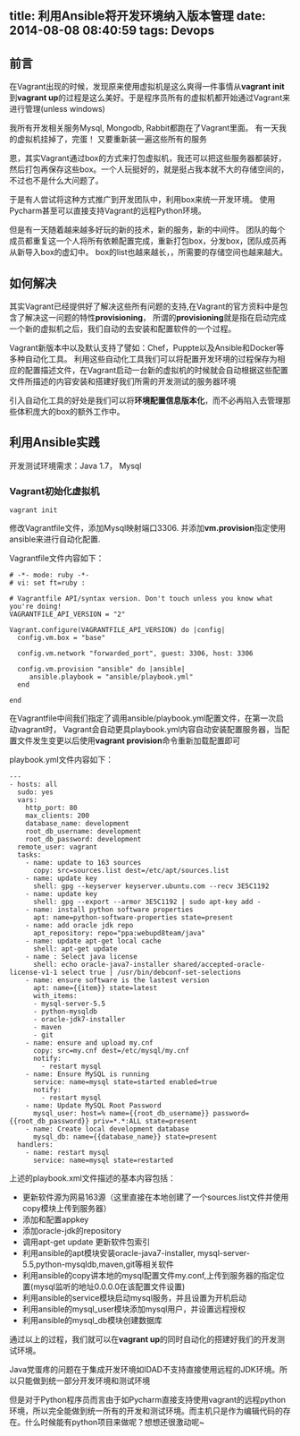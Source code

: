 title: 利用Ansible将开发环境纳入版本管理
date: 2014-08-08 08:40:59
tags: Devops
---

## 前言

在Vagrant出现的时候，发现原来使用虚拟机是这么爽得一件事情从**vagrant init**到**vagrant up**的过程是这么美好。于是程序员所有的虚拟机都开始通过Vagrant来进行管理(unless windows)

我所有开发相关服务Mysql, Mongodb, Rabbit都跑在了Vagrant里面。 有一天我的虚拟机挂掉了，完蛋！ 又要重新装一遍这些所有的服务

恩，其实Vagrant通过box的方式来打包虚拟机，我还可以把这些服务器都装好，然后打包再保存这些box。一个人玩挺好的，就是挺占我本就不大的存储空间的，不过也不是什么大问题了。

于是有人尝试将这种方式推广到开发团队中，利用box来统一开发环境。 使用Pycharm甚至可以直接支持Vagrant的远程Python环境。

但是有一天随着越来越多好玩的新的技术，新的服务，新的中间件。 团队的每个成员都重复这一个人将所有依赖配置完成，重新打包box，分发box，团队成员再从新导入box的虚幻中。 box的list也越来越长，，所需要的存储空间也越来越大。

## 如何解决

其实Vagrant已经提供好了解决这些所有问题的支持,在Vagrant的官方资料中是包含了解决这一问题的特性**provisioning**， 所谓的**provisioning**就是指在启动完成一个新的虚拟机之后，我们自动的去安装和配置软件的一个过程。

Vagrant新版本中以及默认支持了譬如：Chef，Puppte以及Ansible和Docker等多种自动化工具。 利用这些自动化工具我们可以将配置开发环境的过程保存为相应的配置描述文件，在Vagrant启动一台新的虚拟机的时候就会自动根据这些配置文件所描述的内容安装和搭建好我们所需的开发测试的服务器环境

引入自动化工具的好处是我们可以将**环境配置信息版本化**，而不必再陷入去管理那些体积庞大的box的额外工作中。

## 利用Ansible实践

开发测试环境需求：Java 1.7， Mysql

### Vagrant初始化虚拟机

```
vagrant init
```

修改Vagrantfile文件，添加Mysql映射端口3306. 并添加**vm.provision**指定使用ansible来进行自动化配置.

Vagrantfile文件内容如下：

```
# -*- mode: ruby -*-
# vi: set ft=ruby :

# Vagrantfile API/syntax version. Don't touch unless you know what you're doing!
VAGRANTFILE_API_VERSION = "2"

Vagrant.configure(VAGRANTFILE_API_VERSION) do |config|
  config.vm.box = "base"

  config.vm.network "forwarded_port", guest: 3306, host: 3306

  config.vm.provision "ansible" do |ansible|
     ansible.playbook = "ansible/playbook.yml"
  end

end
```

在Vagrantfile中间我们指定了调用ansible/playbook.yml配置文件，在第一次启动vagrant时，
Vagrant会自动更具playbook.yml内容自动安装配置服务器，当配置文件发生变更以后使用**vagrant provision**命令重新加载配置即可

playbook.yml文件内容如下：

```
---
- hosts: all
  sudo: yes
  vars:
    http_port: 80
    max_clients: 200
    database_name: development
    root_db_username: development
    root_db_password: development
  remote_user: vagrant
  tasks:
    - name: update to 163 sources
      copy: src=sources.list dest=/etc/apt/sources.list
    - name: update key
      shell: gpg --keyserver keyserver.ubuntu.com --recv 3E5C1192
    - name: update key
      shell: gpg --export --armor 3E5C1192 | sudo apt-key add -
    - name: install python software properties
      apt: name=python-software-properties state=present
    - name: add oracle jdk repo
      apt_repository: repo="ppa:webupd8team/java"
    - name: update apt-get local cache
      shell: apt-get update
    - name : Select java license
      shell: echo oracle-java7-installer shared/accepted-oracle-license-v1-1 select true | /usr/bin/debconf-set-selections
    - name: ensure software is the lastest version
      apt: name={{item}} state=latest
      with_items:
      - mysql-server-5.5
      - python-mysqldb
      - oracle-jdk7-installer
      - maven
      - git
    - name: ensure and upload my.cnf
      copy: src=my.cnf dest=/etc/mysql/my.cnf
      notify:
        - restart mysql
    - name: Ensure MySQL is running
      service: name=mysql state=started enabled=true
      notify:
        - restart mysql
    - name: Update MySQL Root Password
      mysql_user: host=% name={{root_db_username}} password={{root_db_password}} priv=*.*:ALL state=present
    - name: Create local development database
      mysql_db: name={{database_name}} state=present
  handlers:
    - name: restart mysql
      service: name=mysql state=restarted
```

上述的playbook.xml文件描述的基本内容包括：

* 更新软件源为网易163源（这里直接在本地创建了一个sources.list文件并使用copy模块上传到服务器）
* 添加和配置appkey
* 添加oracle-jdk的repository
* 调用apt-get update 更新软件包索引
* 利用ansible的apt模块安装oracle-java7-installer, mysql-server-5.5,python-mysqldb,maven,git等相关软件
* 利用ansible的copy讲本地的mysql配置文件my.conf,上传到服务器的指定位置(mysql监听的地址0.0.0.0在该配置文件设置)
* 利用ansible的service模块启动mysql服务，并且设置为开机启动
* 利用ansible的mysql_user模块添加mysql用户，并设置远程授权
* 利用ansible的mysql_db模块创建数据库

通过以上的过程，我们就可以在**vagrant up**的同时自动化的搭建好我们的开发测试环境。

Java党蛋疼的问题在于集成开发环境如IDAD不支持直接使用远程的JDK环境。所以只能做到统一部分开发环境和测试环境

但是对于Python程序员而言由于如Pycharm直接支持使用vagrant的远程python环境，所以完全能做到统一所有的开发和测试环境。而主机只是作为编辑代码的存在。什么时候能有python项目来做呢？想想还很激动呢~
